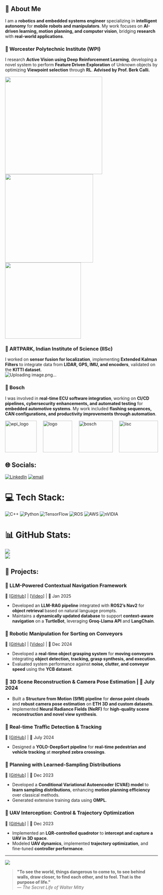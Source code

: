 ## 💫 About Me  
I am a **robotics and embedded systems engineer** specializing in **intelligent autonomy** for **mobile robots and manipulators**. My work focuses on **AI-driven learning, motion planning, and computer vision**, bridging **research** with **real-world applications**.  

### 🏫 Worcester Polytechnic Institute (WPI)  
I research **Active Vision using Deep Reinforcement Learning**, developing a novel system to perform **Feature Driven Exploration** of Unknown objects by optimizing **Viewpoint selection** through **RL**. **Advised by Prof. Berk Calli.**  

<img src="https://github.com/user-attachments/assets/452b93b6-993c-46a1-8515-da5315c76ba0" width="320" />
<img src="https://github.com/user-attachments/assets/c3e8b738-ef32-4332-b265-32fcd5a1cc52" width="290" />
<img src="https://github.com/user-attachments/assets/149d998a-d8f8-4739-a6ef-6637311cf65f" width="250" />



### 🏢 ARTPARK, Indian Institute of Science (IISc)  
I worked on **sensor fusion for localization**, implementing **Extended Kalman Filters** to integrate data from **LIDAR, GPS, IMU, and encoders**, validated on the **KITTI dataset**.  
![Uploading image.png…]()

### 🏢 Bosch  
I was involved in **real-time ECU software integration**, working on **CI/CD pipelines, cybersecurity enhancements, and automated testing** for **embedded automotive systems**. My work included **flashing sequences, CAN configurations, and productivity improvements through automation**.  

<div style="display: flex; justify-content: space-between; align-items: center;">
    <img src="https://github.com/atreyabhat/atreyabhat/assets/39030188/84eaa637-7ad7-44d2-b5a1-2a8ef7f178bb" alt="wpi_logo" width="104" height="104">
    <img src="https://github.com/atreyabhat/atreyabhat/assets/39030188/25a2d719-cf2f-44d3-918d-88bae1bf82b4" alt="logo" width="96" height="104">
    <img src="https://github.com/atreyabhat/atreyabhat/assets/39030188/7106b9c6-5304-464c-9960-f826dbd09132" alt="bosch" width="112" height="104">
    <img src="https://github.com/atreyabhat/atreyabhat/assets/39030188/0bd30e01-4ca6-4021-9610-a56368da7960" alt="iisc" width="128" height="104">
</div>

## 🌐 Socials:
[![LinkedIn](https://img.shields.io/badge/LinkedIn-%230077B5.svg?logo=linkedin&logoColor=white)](https://linkedin.com/in/https://www.linkedin.com/in/atreya-bhat/) [![email](https://img.shields.io/badge/Email-D14836?logo=gmail&logoColor=white)](mailto:agbhat@wpi.edu) 

# 💻 Tech Stack:
![C++](https://img.shields.io/badge/c++-%2300599C.svg?style=for-the-badge&logo=c%2B%2B&logoColor=white) ![Python](https://img.shields.io/badge/python-3670A0?style=for-the-badge&logo=python&logoColor=ffdd54) ![TensorFlow](https://img.shields.io/badge/TensorFlow-%23FF6F00.svg?style=for-the-badge&logo=TensorFlow&logoColor=white) ![ROS](https://img.shields.io/badge/ros-%230A0FF9.svg?style=for-the-badge&logo=ros&logoColor=white) ![AWS](https://img.shields.io/badge/AWS-%23FF9900.svg?style=for-the-badge&logo=amazon-aws&logoColor=white) ![nVIDIA](https://img.shields.io/badge/nVIDIA-%2376B900.svg?style=for-the-badge&logo=nVIDIA&logoColor=white)
# 📊 GitHub Stats:
<!-- ![](https://github-readme-stats.vercel.app/api?username=atreyabhat&theme=nightowl&hide_border=true&include_all_commits=true&count_private=true)<br/> -->
![](https://nirzak-streak-stats.vercel.app/?user=atreyabhat&theme=nightowl&hide_border=true)<br/>
![](https://github-readme-stats.vercel.app/api/top-langs/?username=atreyabhat&theme=nightowl&hide_border=true&include_all_commits=true&count_private=true&layout=compact)


## 🚀 Projects:
### 🔹 **LLM-Powered Contextual Navigation Framework**  
🔗 [[GitHub](https://github.com/atreyabhat/LLM-RAG-Navigation)] | [[Video](https://youtu.be/1EVOrdFPW4Q)] | 📅 Jan 2025  
- Developed an **LLM-RAG pipeline** integrated with **ROS2’s Nav2** for **object retrieval** based on natural language prompts.  
- Maintains a **dynamically updated database** to support **context-aware navigation** on a **TurtleBot**, leveraging **Groq-Llama API** and **LangChain**.

### 🔹 **Robotic Manipulation for Sorting on Conveyors**  
🔗 [[GitHub](https://github.com/atreyabhat/ConveyorGrasp)] | [[Video](https://youtu.be/7Dufz96CteM)] | 📅 Dec 2024  
- Developed a **real-time object grasping system** for **moving conveyors** integrating **object detection, tracking, grasp synthesis, and execution**.  
- Evaluated system performance against **noise, clutter, and conveyor speed** using the **YCB dataset**.

### 🔹 **3D Scene Reconstruction & Camera Pose Estimation** | 📅 July 2024  
- Built a **Structure from Motion (SfM) pipeline** for **dense point clouds** and **robust camera pose estimation** on **ETH 3D and custom datasets**.  
- Implemented **Neural Radiance Fields (NeRF)** for **high-quality scene reconstruction and novel view synthesis**.

### 🔹 **Real-time Traffic Detection & Tracking**  
🔗 [[GitHub](https://github.com/atreyabhat/RBE-ComputerVision/tree/main/Week9/Assignment)] | 📅 July 2024  
- Designed a **YOLO-DeepSort pipeline** for **real-time pedestrian and vehicle tracking** at **morphed zebra crossings**.

### 🔹 **Planning with Learned-Sampling Distributions**  
🔗 [[GitHub](https://github.com/atreyabhat/LearnedSampling_CVAE)] | 📅 Dec 2023  
- Developed a **Conditional Variational Autoencoder (CVAE) model** to **learn sampling distributions**, enhancing **motion planning efficiency** over classical methods.  
- Generated extensive training data using **OMPL**.

### 🔹 **UAV Interception: Control & Trajectory Optimization**  
🔗 [[GitHub](https://github.com/atreyabhat/RBE502_UAV_Interceptor/tree/main)] | 📅 Dec 2023  
- Implemented an **LQR-controlled quadrotor** to **intercept and capture a UAV in 3D space**.  
- Modeled **UAV dynamics**, implemented **trajectory optimization**, and fine-tuned **controller performance**.



---
[![](https://visitcount.itsvg.in/api?id=atreyabhat&icon=0&color=1)](https://visitcount.itsvg.in)


> **"To see the world, things dangerous to come to, to see behind walls, draw closer, to find each other, and to feel. That is the purpose of life."**  
> — *The Secret Life of Walter Mitty*


